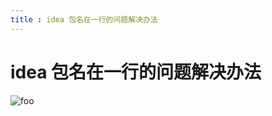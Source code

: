 ```yaml
---
title : idea 包名在一行的问题解决办法
---
```


# idea 包名在一行的问题解决办法
<img :src="$withBase('/assets/image/document/ideaPackageNameOnOneLine/img.png')" alt="foo">
